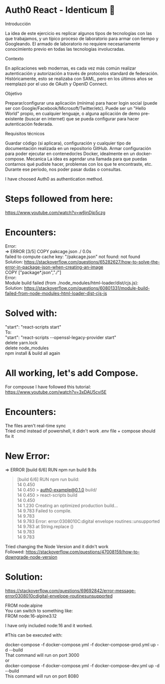 #  Auth0 React - Identicum 🔐

Introducción

La idea de este ejercicio es replicar algunos tipos de tecnologías con las que trabajamos, y un típico proceso de laboratorio para armar con tiempo y Googleando.
El armado de laboratorio no requiere necesariamente conocimiento previo en todas las tecnologías involucradas.

Contexto

En aplicaciones web modernas, es cada vez más común realizar autenticación y autorización a través de protocolos standard de federación. Históricamente, esto se realizaba con SAML, pero en los últimos años se reemplazó por el uso de OAuth y OpenID Connect.

Objetivo

Preparar/configurar una aplicación (mínima) para hacer login social (puede ser con Google/Facebook/Microsoft/Twitter/etc).
Puede ser un "Hello World" propio, en cualquier lenguaje, o alguna aplicación de demo pre-existente (buscar en internet) que se pueda configurar para hacer autenticación federada.
 
Requisitos técnicos

Guardar código (si aplicara), configuración y cualquier tipo de documentación realizada en un repositorio GitHub.
Armar configuración para poder ejecutar en contenedor/es Docker, idealmente en un docker-compose.
Mecanica
La idea es agendar una llamada para que puedas contarnos qué pudiste hacer, problemas con los que te encontraste, etc.
Durante ese período, nos poder pasar dudas o consultas.

I have choosed Auth0 as authentication method.

# Steps followed from here: 
https://www.youtube.com/watch?v=w6jnDjp5czg

#  Encounters:
Error:  
  => ERROR [3/5] COPY pakcage.json ./  0.0s   
  failed to compute cache key: "/pakcage.json" not found: not found  
  Solution: https://stackoverflow.com/questions/65282627/how-to-solve-the-error-in-package-json-when-creating-an-image  
  COPY ["package*.json","./"]  
Error:  
 Module build failed (from ./node_modules/html-loader/dist/cjs.js):  
 Solution: https://stackoverflow.com/questions/60801331/module-build-failed-from-node-modules-html-loader-dist-cjs-js  
 
# Solved with:  
"start": "react-scripts start"  
To:  
"start": "react-scripts --openssl-legacy-provider start"  
 delete yarn.lock  
 delete node_modules  
 npm install & build all again  

# All working, let's add Compose.  

For compouse I have  followed this tutorial:  
https://www.youtube.com/watch?v=3xDAU5cvi5E  

# Encounters:  

The files aren't real-time sync  
 Tried cmd instead of powershell, it didn't work .env file + compose should fix it  
# New Error: 
 => ERROR [build 6/6] RUN npm run build                                                                                                                                                         9.8s   
 > [build 6/6] RUN npm run build:  
14 0.450  
14 0.450 > auth0-example@0.1.0 build/  
14 0.450 > react-scripts build  
14 0.450  
14 1.230 Creating an optimized production build...  
14 9.783 Failed to compile.  
14 9.783  
14 9.783 Error: error:0308010C:digital envelope routines::unsupported  
14 9.783     at String.replace (<anonymous>)  
14 9.783  
14 9.783  

 Tried changing the Node Version and it didn't work  
 Followed: https://stackoverflow.com/questions/47008159/how-to-downgrade-node-version  

# Solution:  
https://stackoverflow.com/questions/69692842/error-message-error0308010cdigital-envelope-routinesunsupported  

FROM node:alpine  
You can switch to something like:  
FROM node:16-alpine3.12  

I have only included node:16 and it worked.  

 #This can be executed with:  
 
 docker-compose -f docker-compose.yml -f  docker-compose-prod.yml up -d --build  
 That command will run on port 3000  
 or  
 docker-compose -f docker-compose.yml -f  docker-compose-dev.yml up -d --build  
 This command will run on port 8080  
